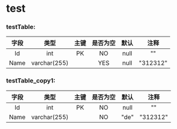 # test

### testTable:
|字段|类型|主键|是否为空|默认|注释|
| :--: | :--: | :--: | :--: | :--: | :--: |
|Id|int|PK|NO|null|""|
|Name|varchar(255)||YES|null|"312312"|

### testTable_copy1:
|字段|类型|主键|是否为空|默认|注释|
| :--: | :--: | :--: | :--: | :--: | :--: |
|Id|int|PK|NO|null|""|
|Name|varchar(255)||NO|"de"|"312312"|

